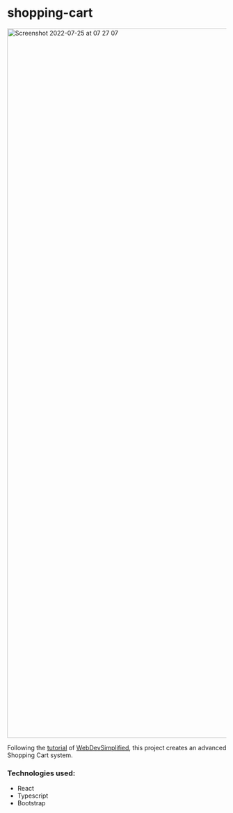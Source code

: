 # shopping-cart

<img width="1628" alt="Screenshot 2022-07-25 at 07 27 07" src="https://user-images.githubusercontent.com/43968134/180704563-bb3575e0-7fde-4503-9ebb-8c48289f04eb.png">

Following the [tutorial](https://www.youtube.com/watch?v=lATafp15HWA) of [WebDevSimplified](https://github.com/WebDevSimplified), this project creates an advanced Shopping Cart system.

### Technologies used:
- React
- Typescript
- Bootstrap

